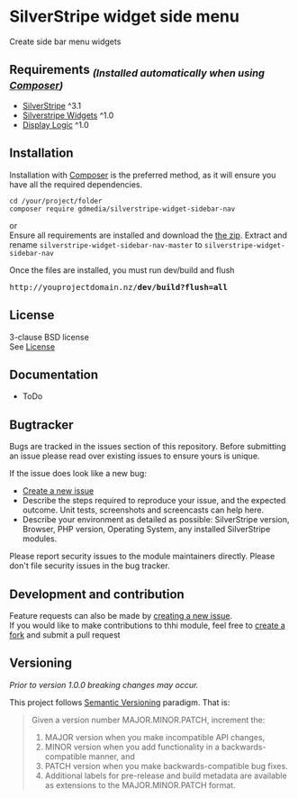 # SilverStripe widget side menu

Create side bar menu widgets

## Requirements <sub>*(Installed automatically when using [Composer](https://getcomposer.org/))*</sub>
 * [SilverStripe](http://www.silverstripe.org/) ^3.1
 * [Silverstripe Widgets](http://addons.silverstripe.org/add-ons/silverstripe/widgets) ^1.0
 * [Display Logic](http://addons.silverstripe.org/add-ons/silverstripe/display-logic) ^1.0

## Installation
Installation with [Composer](https://getcomposer.org/) is the preferred method, as it will ensure you have all the required dependencies.
```shell
cd /your/project/folder
composer require gdmedia/silverstripe-widget-sidebar-nav
```
or   
Ensure all requirements are installed and download the [the zip](../../archive/master.zip). 
Extract and rename `silverstripe-widget-sidebar-nav-master` to `silverstripe-widget-sidebar-nav`

Once the files are installed, you must run dev/build and flush
<pre>http://youprojectdomain.nz/<b>dev/build?flush=all</b></pre>

## License
3-clause BSD license   
See [License](license.md)

## Documentation
 * ToDo
 
## Bugtracker
Bugs are tracked in the issues section of this repository. Before submitting an issue please read over existing issues to ensure yours is unique.

If the issue does look like a new bug:

 - [Create a new issue](../../issues/new)
 - Describe the steps required to reproduce your issue, and the expected outcome. Unit tests, screenshots and screencasts can help here.
 - Describe your environment as detailed as possible: SilverStripe version, Browser, PHP version, Operating System, any installed SilverStripe modules.

Please report security issues to the module maintainers directly. Please don't file security issues in the bug tracker.

## Development and contribution
Feature requests can also be made by [creating a new issue](../../issues/new).  
If you would like to make contributions to thhi module, feel free to [create a fork](../../fork) and submit a pull request

## Versioning

*Prior to version 1.0.0 breaking changes may occur.*

This project follows [Semantic Versioning](http://semver.org) paradigm. That is:

> Given a version number MAJOR.MINOR.PATCH, increment the:
>  1. MAJOR version when you make incompatible API changes,
>  2. MINOR version when you add functionality in a backwards-compatible manner, and
>  3. PATCH version when you make backwards-compatible bug fixes.
>  4. Additional labels for pre-release and build metadata are available as extensions to the MAJOR.MINOR.PATCH format.
